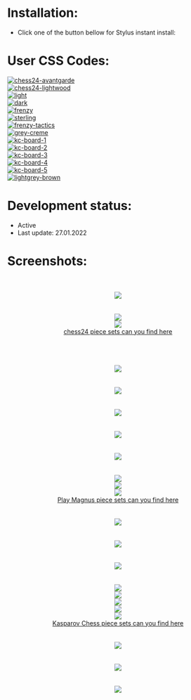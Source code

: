 # Installation:
 - Click one of the button bellow for Stylus instant install:

# User CSS Codes:
[![chess24-avantgarde](https://img.shields.io/badge/Instant%20install%20-%20chess24--avantgarde-CBE5E4.svg?style=popout&logoColor=000000&labelColor=B58863&logo=lichess)](https://raw.githubusercontent.com/MyCodeIsntWorking/Lichess.org/main/Stylus/Boards/sources/chess24-avantgarde.user.css)<br>
[![chess24-lightwood](https://img.shields.io/badge/Instant%20install%20-%20chess24--lightwood-DDD6C5.svg?style=popout&logoColor=000000&labelColor=B58863&logo=lichess)](https://raw.githubusercontent.com/MyCodeIsntWorking/Lichess.org/main/Stylus/Boards/sources/chess24-lightwood.user.css)<br>
[![light](https://img.shields.io/badge/Instant%20install%20-%20light-EDEBE9.svg?style=popout&logoColor=000000&labelColor=B58863&logo=lichess)](https://raw.githubusercontent.com/MyCodeIsntWorking/Lichess.org/main/Stylus/Boards/sources/light.user.css)<br>
[![dark](https://img.shields.io/badge/Instant%20install%20-%20dark-54524E.svg?style=popout&logoColor=000000&labelColor=B58863&logo=lichess)](https://raw.githubusercontent.com/MyCodeIsntWorking/Lichess.org/main/Stylus/Boards/sources/dark.user.css)<br>
[![frenzy](https://img.shields.io/badge/Instant%20install%20-%20frenzy-54C688.svg?style=popout&logoColor=000000&labelColor=B58863&logo=lichess)](https://raw.githubusercontent.com/MyCodeIsntWorking/Lichess.org/main/Stylus/Boards/sources/frenzy.user.css)<br>
[![sterling](https://img.shields.io/badge/Instant%20install%20-%20sterling-888888.svg?style=popout&logoColor=000000&labelColor=B58863&logo=lichess)](https://raw.githubusercontent.com/MyCodeIsntWorking/Lichess.org/main/Stylus/Boards/sources/sterling.user.css)<br>
[![frenzy-tactics](https://img.shields.io/badge/Instant%20install%20-%20frenzy--tactics-866CB3.svg?style=popout&logoColor=000000&labelColor=B58863&logo=lichess)](https://raw.githubusercontent.com/MyCodeIsntWorking/Lichess.org/main/Stylus/Boards/sources/frenzy-tactics.user.css)<br>
[![grey-creme](https://img.shields.io/badge/Instant%20install%20-%20grey--creme-E7E3D1.svg?style=popout&logoColor=000000&labelColor=B58863&logo=lichess)](https://raw.githubusercontent.com/MyCodeIsntWorking/Lichess.org/main/Stylus/Boards/sources/grey-creme.user.css)<br>
[![kc-board-1](https://img.shields.io/badge/Instant%20install%20-%20kasparov--chess%20--%20Board%201-3F5B6A.svg?style=popout&logoColor=000000&labelColor=B58863&logo=lichess)](https://raw.githubusercontent.com/MyCodeIsntWorking/Lichess.org/main/Stylus/Boards/sources/kc-board-1.user.css)<br>
[![kc-board-2](https://img.shields.io/badge/Instant%20install%20-%20kasparov--chess%20--%20Board%202-9FB4C1.svg?style=popout&logoColor=000000&labelColor=B58863&logo=lichess)](https://raw.githubusercontent.com/MyCodeIsntWorking/Lichess.org/main/Stylus/Boards/sources/kc-board-2.user.css)<br>
[![kc-board-3](https://img.shields.io/badge/Instant%20install%20-%20kasparov--chess%20--%20Board%203-DDAF78.svg?style=popout&logoColor=000000&labelColor=B58863&logo=lichess)](https://raw.githubusercontent.com/MyCodeIsntWorking/Lichess.org/main/Stylus/Boards/sources/kc-board-3.user.css)<br>
[![kc-board-4](https://img.shields.io/badge/Instant%20install%20-%20kasparov--chess%20--%20Board%204-694F34.svg?style=popout&logoColor=000000&labelColor=B58863&logo=lichess)](https://raw.githubusercontent.com/MyCodeIsntWorking/Lichess.org/main/Stylus/Boards/sources/kc-board-4.user.css)<br>
[![kc-board-5](https://img.shields.io/badge/Instant%20install%20-%20kasparov--chess%20--%20Board%205-6E845B.svg?style=popout&logoColor=000000&labelColor=B58863&logo=lichess)](https://raw.githubusercontent.com/MyCodeIsntWorking/Lichess.org/main/Stylus/Boards/sources/kc-board-5.user.css)<br>
[![lightgrey-brown](https://img.shields.io/badge/Instant%20install%20-%20lightgrey--brown-7D6451.svg?style=popout&logoColor=000000&labelColor=B58863&logo=lichess)](https://raw.githubusercontent.com/MyCodeIsntWorking/Lichess.org/main/Stylus/Boards/sources/lightgrey-brown.user.css)<br>

# Development status:
 - Active
 - Last update: 27.01.2022

# Screenshots:
<p align="center">
 <br><br>
<image src="https://raw.githubusercontent.com/MyCodeIsntWorking/Lichess.org/main/Stylus/Boards/sources/screenshots/seperator.png"><br><br><br>
<image src="https://raw.githubusercontent.com/MyCodeIsntWorking/Lichess.org/main/Stylus/Boards/sources/screenshots/chess24-avantgarde.png"><br>
<image src="https://raw.githubusercontent.com/MyCodeIsntWorking/Lichess.org/main/Stylus/Boards/sources/screenshots/chess24-lightwood.png"><br>
<a href="https://github.com/MyCodeIsntWorking/Lichess.org/tree/main/Stylus/Pieces">chess24 piece sets can you find here</a><br><br><br><br><br>
<image src="https://raw.githubusercontent.com/MyCodeIsntWorking/Lichess.org/main/Stylus/Boards/sources/screenshots/seperator.png"><br><br><br>
<image src="https://raw.githubusercontent.com/MyCodeIsntWorking/Lichess.org/main/Stylus/Boards/sources/screenshots/light.png"><br><br><br>
<image src="https://raw.githubusercontent.com/MyCodeIsntWorking/Lichess.org/main/Stylus/Boards/sources/screenshots/seperator.png"><br><br><br>
<image src="https://raw.githubusercontent.com/MyCodeIsntWorking/Lichess.org/main/Stylus/Boards/sources/screenshots/dark.png"><br><br><br>
<image src="https://raw.githubusercontent.com/MyCodeIsntWorking/Lichess.org/main/Stylus/Boards/sources/screenshots/seperator.png"><br><br><br>
<image src="https://raw.githubusercontent.com/MyCodeIsntWorking/Lichess.org/main/Stylus/Boards/sources/screenshots/frenzy.png"><br>
<image src="https://raw.githubusercontent.com/MyCodeIsntWorking/Lichess.org/main/Stylus/Boards/sources/screenshots/sterling.png"><br>
<image src="https://raw.githubusercontent.com/MyCodeIsntWorking/Lichess.org/main/Stylus/Boards/sources/screenshots/frenzy-tactics.png"><br>
<a href="https://github.com/MyCodeIsntWorking/Lichess.org/tree/main/Stylus/Pieces">Play Magnus piece sets can you find here</a><br><br><br>
<image src="https://raw.githubusercontent.com/MyCodeIsntWorking/Lichess.org/main/Stylus/Boards/sources/screenshots/seperator.png"><br><br><br>
<image src="https://raw.githubusercontent.com/MyCodeIsntWorking/Lichess.org/main/Stylus/Boards/sources/screenshots/grey-creme.png"><br><br><br>
<image src="https://raw.githubusercontent.com/MyCodeIsntWorking/Lichess.org/main/Stylus/Boards/sources/screenshots/seperator.png"><br><br><br>
<image src="https://raw.githubusercontent.com/MyCodeIsntWorking/Lichess.org/main/Stylus/Boards/sources/screenshots/kc-board-1.png"><br>
<image src="https://raw.githubusercontent.com/MyCodeIsntWorking/Lichess.org/main/Stylus/Boards/sources/screenshots/kc-board-2.png"><br>
<image src="https://raw.githubusercontent.com/MyCodeIsntWorking/Lichess.org/main/Stylus/Boards/sources/screenshots/kc-board-3.png"><br>
<image src="https://raw.githubusercontent.com/MyCodeIsntWorking/Lichess.org/main/Stylus/Boards/sources/screenshots/kc-board-4.png"><br>
<image src="https://raw.githubusercontent.com/MyCodeIsntWorking/Lichess.org/main/Stylus/Boards/sources/screenshots/kc-board-5.png"><br>
<a href="https://github.com/MyCodeIsntWorking/Lichess.org/tree/main/Stylus/Pieces">Kasparov Chess piece sets can you find here</a><br><br><br>
<image src="https://raw.githubusercontent.com/MyCodeIsntWorking/Lichess.org/main/Stylus/Boards/sources/screenshots/seperator.png"><br><br><br>
<image src="https://raw.githubusercontent.com/MyCodeIsntWorking/Lichess.org/main/Stylus/Boards/sources/screenshots/lightgrey-brown.png"><br><br><br>
<image src="https://raw.githubusercontent.com/MyCodeIsntWorking/Lichess.org/main/Stylus/Boards/sources/screenshots/seperator.png"><br><br><br>
</p>
